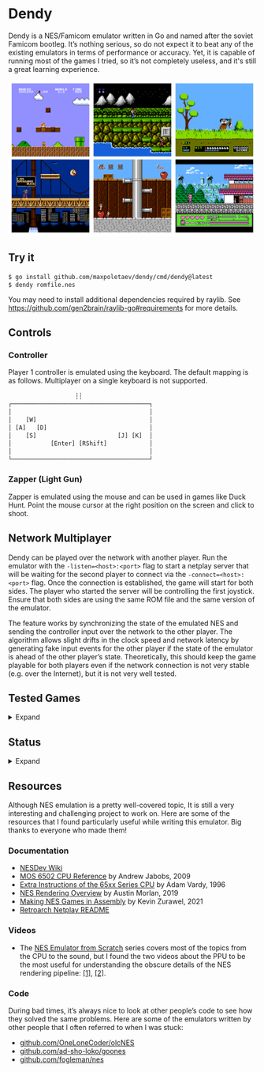 # Dendy

Dendy is a NES/Famicom emulator written in Go and named after the soviet Famicom
bootleg. It’s nothing serious, so do not expect it to beat any of the existing 
emulators in terms of performance or accuracy. Yet, it is capable of running most
of the games I tried, so it’s not completely useless, and it's still a great 
learning experience.

<img src="screenshots.png" alt="Screenshots">

## Try it

```
$ go install github.com/maxpoletaev/dendy/cmd/dendy@latest
$ dendy romfile.nes
```

You may need to install additional dependencies required by raylib. See
https://github.com/gen2brain/raylib-go#requirements for more details.

## Controls

### Controller

Player 1 controller is emulated using the keyboard. The default mapping is as
follows. Multiplayer on a single keyboard is not supported.

```
                   ┆┆
┌───────────────────────────────────────┐
│                                       │
│    [W]                                │
│ [A]   [D]                             │
│    [S]                       [J] [K]  │
│           [Enter] [RShift]            │
│                                       │
└───────────────────────────────────────┘
```

### Zapper (Light Gun)

Zapper is emulated using the mouse and can be used in games like Duck Hunt. Point
the mouse cursor at the right position on the screen and click to shoot.

## Network Multiplayer

Dendy can be played over the network with another player. Run the emulator with
the `-listen=<host>:<port>` flag to start a netplay server that will be waiting
for the second player to connect via the `-connect=<host>:<port>` flag. Once the
connection is established, the game will start for both sides. The player who
started the server will be controlling the first joystick. Ensure that both
sides are using the same ROM file and the same version of the emulator.

The feature works by synchronizing the state of the emulated NES and sending
the controller input over the network to the other player. The algorithm allows
slight drifts in the clock speed and network latency by generating fake input
events for the other player if the state of the emulator is ahead of the other
player’s state. Theoretically, this should keep the game playable for both
players even if the network connection is not very stable (e.g. over the
Internet), but it is not very well tested.

## Tested Games

<details>
<summary>Expand</summary>

| Game | Status | Issues |
|------|--------|--------|
| Balloon Fight | Playable ||
| Battle City | Playable ||
| Batman| Playable ||
| Bomberman | Playable ||
| Castlevania | Playable ||
| Chip 'n Dale | Playable ||
| Chip 'n Dale 2 | Playable | Characters are positioned 1px above the floor |
| Contra | Playable ||
| Contra Force | Playable | Status bar flickering |
| Darkwing Duck | Playable ||
| Donkey Kong | Playable ||
| Double Dragon 2 | Not Playable | Graphical artifacts |
| Duck Hunt | Playable ||
| Duck Tales | Playable ||
| Ice Climber | Playable ||
| Legend of Zelda | Playable ||
| Mario Bros. | Playable ||
| Megaman | Playable ||
| Megaman 4 | Playable ||
| Metal Gear | Playable ||
| Ninja Cat | Playable ||
| Prince of Persia | Playable | Incorrect sprite/background priority |
| Super Mario Bros. | Playable | Status bar flickering |
| Super Mario Bros. 3 | Crash ||
| Super Contra | Playable ||
| Teenage Mutant Ninja Turtles | Not Playable | Black Screen |
| Teenage Mutant Ninja Turtles 3 | Playable | Status bar is not rendered |
| Teenage Mutant Ninja Turtles: Tournament Fighters | Not Playable | Graphical artifacts |

</details>

## Status

<details>
<summary>Expand</summary>

### CPU

* [x] Official opcodes
* [x] Unofficial opcodes
* [x] Runtime disassembly
* [x] Cycle-accurate emulation
* [x] Accurate clock speed
* [x] Interrupts

### Graphics

* [x] Background rendering
* [x] Sprite rendering
* [x] 8×16 sprites
* [x] Palettes
* [x] Scrolling
* [ ] Color emphasis
* [ ] Cycle-accurate emulation

### Input/Output

* [x] Graphics output
* [x] Controller 1
* [x] Zapper

### Sound

TODO

### Mappers

The goal is to support top 7 mappers covering the majority of games. The
percentage indicates the number of games that use the mapper according to
nescartdb.com.

* [x] MMC1 (Mapper 1) - 28%
* [x] MMC3 (Mapper 4) - 24%
* [x] UxROM (Mapper 2) - 11%
* [x] NROM (Mapper 0) - 10%
* [ ] CNROM (Mapper 3) - 6%
* [ ] AxROM (Mapper 7) - 3%
* [ ] MMC5 (Mapper 5) - 1%

</details>

## Resources

Although NES emulation is a pretty well-covered topic, It is still a very
interesting and challenging project to work on. Here are some of the resources
that I found particularly useful while writing this emulator. Big thanks to
everyone who made them!

### Documentation

* [NESDev Wiki](https://www.nesdev.org/wiki/Nesdev_Wiki)
* [MOS 6502 CPU Reference](https://web.archive.org/web/20210429110213/http://obelisk.me.uk/6502/) by Andrew Jabobs, 2009
* [Extra Instructions of the 65xx Series CPU](http://www.ffd2.com/fridge/docs/6502-NMOS.extra.opcodes) by Adam Vardy, 1996
* [NES Rendering Overview](https://austinmorlan.com/posts/nes_rendering_overview/) by Austin Morlan, 2019
* [Making NES Games in Assembly](https://famicom.party/book/) by Kevin Zurawel, 2021
* [Retroarch Netplay README](https://github.com/libretro/RetroArch/blob/master/network/netplay/README)

### Videos

* The [NES Emulator from Scratch][nesemu] series covers most of the topics from
  the CPU to the sound, but I found the two videos about the PPU to be the most
  useful for understanding the obscure details of the NES rendering pipeline:
  [[1]][ppu1], [[2]][ppu2].

[nesemu]: https://www.youtube.com/playlist?list=PLrOv9FMX8xJHqMvSGB_9G9nZZ_4IgteYf
[ppu1]: https://www.youtube.com/watch?v=-THeUXqR3zY&list=PLrOv9FMX8xJHqMvSGB_9G9nZZ_4IgteYf&index=5
[ppu2]: https://www.youtube.com/watch?v=cksywUTZxlY&list=PLrOv9FMX8xJHqMvSGB_9G9nZZ_4IgteYf&index=6

### Code

During bad times, it’s always nice to look at other people’s code to see how
they solved the same problems. Here are some of the emulators written by other
people that I often referred to when I was stuck:

* [github.com/OneLoneCoder/olcNES](https://github.com/OneLoneCoder/olcNES)
* [github.com/ad-sho-loko/goones](https://github.com/ad-sho-loko/goones)
* [github.com/fogleman/nes](https://github.com/fogleman/nes)
